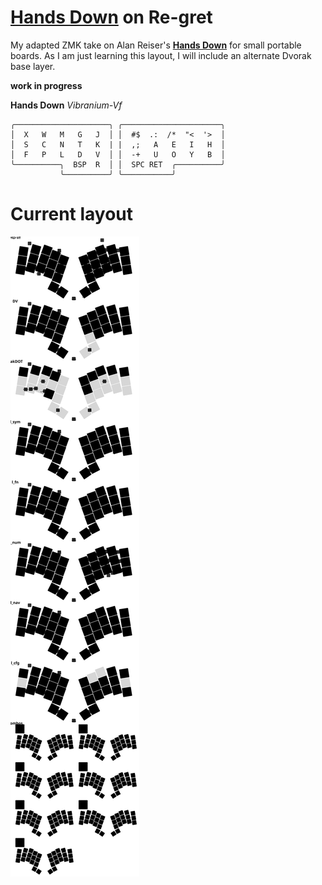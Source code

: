 # [**Hands Down**](http://handsdownlayout.com) on Re-gret

My adapted ZMK take on Alan Reiser's [**Hands Down**](https://github.com/moutis/zmk-config) for small portable boards. As I am just learning this layout, I will include an alternate Dvorak base layer.

**work in progress**

**Hands Down** *Vibranium-Vf*
```
╭─────────────────────╮ ╭──────────────────────╮
│  X   W   M   G   J  │ │  #$  .:  /*  "<  '>  │
│  S   C   N   T   K  | |  ,;   A   E   I   H  │
│  F   P   L   D   V  │ │  -+   U   O   Y   B  │
╰──────────╮  BSP  R  │ │  SPC RET  ╭──────────╯
           ╰──────────╯ ╰───────────╯
```

# Current layout
![keymap](keymap-drawer/re-gret.svg)
